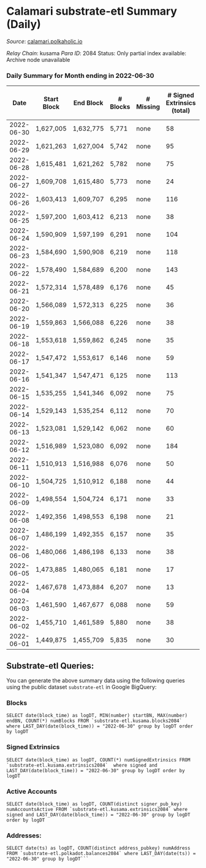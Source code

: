 # Calamari substrate-etl Summary (Daily)

_Source_: [calamari.polkaholic.io](https://calamari.polkaholic.io)

*Relay Chain*: kusama
*Para ID*: 2084
Status: Only partial index available: Archive node unavailable


### Daily Summary for Month ending in 2022-06-30


| Date | Start Block | End Block | # Blocks | # Missing | # Signed Extrinsics (total) | # Active Accounts | # Addresses with Balances | # Events | # Transfers | # XCM Transfers In | # XCM Transfers Out |
| ---- | ----------- | --------- | -------- | --------- | --------------------------- | ----------------- | ------------------------- | -------- | ----------- | ------------------ | ------------------- |
| 2022-06-30 | 1,627,005 | 1,632,775 | 5,771 | none  | 58 | 39 | 23,393 | 11,911 | 33 ($11,994.36) |   |   |
| 2022-06-29 | 1,621,263 | 1,627,004 | 5,742 | none  | 95 | 59 | 23,387 | 12,086 | 64 ($35,992.07) | 2 ($17.53) |   |
| 2022-06-28 | 1,615,481 | 1,621,262 | 5,782 | none  | 75 | 51 | 23,381 | 12,026 | 43 ($20,439.48) |   |   |
| 2022-06-27 | 1,609,708 | 1,615,480 | 5,773 | none  | 24 | 21 | 23,375 | 11,695 | 13 ($2,040.04) |   |   |
| 2022-06-26 | 1,603,413 | 1,609,707 | 6,295 | none  | 116 | 72 | 23,374 | 13,324 | 67 ($20,000.86) | 2 ($17.32) |   |
| 2022-06-25 | 1,597,200 | 1,603,412 | 6,213 | none  | 38 | 28 | 23,368 | 12,677 | 25 ($27,626.79) |   |   |
| 2022-06-24 | 1,590,909 | 1,597,199 | 6,291 | none  | 104 | 66 | 23,360 | 13,222 | 59 ($123,339) |   |   |
| 2022-06-23 | 1,584,690 | 1,590,908 | 6,219 | none  | 118 | 76 | 23,353 | 13,164 | 67 ($24,810.69) |   |   |
| 2022-06-22 | 1,578,490 | 1,584,689 | 6,200 | none  | 143 | 88 | 23,348 | 13,267 | 83 ($63,191.71) |   |   |
| 2022-06-21 | 1,572,314 | 1,578,489 | 6,176 | none  | 45 | 29 | 23,344 | 12,636 | 13 ($128,257) | 4 ($0.00) |   |
| 2022-06-20 | 1,566,089 | 1,572,313 | 6,225 | none  | 36 | 24 | 23,342 | 12,677 | 17 ($6,648.38) |   |   |
| 2022-06-19 | 1,559,863 | 1,566,088 | 6,226 | none  | 38 | 27 | 23,338 | 12,687 | 23 ($16,088.93) |   |   |
| 2022-06-18 | 1,553,618 | 1,559,862 | 6,245 | none  | 35 | 25 | 23,335 | 12,715 | 23 ($13,768.25) |   |   |
| 2022-06-17 | 1,547,472 | 1,553,617 | 6,146 | none  | 59 | 43 | 23,332 | 12,671 | 45 ($8,113.05) |   |   |
| 2022-06-16 | 1,541,347 | 1,547,471 | 6,125 | none  | 113 | 53 | 23,320 | 12,960 | 95 ($177,906) |   |   |
| 2022-06-15 | 1,535,255 | 1,541,346 | 6,092 | none  | 75 | 39 | 23,303 | 12,656 | 56 ($66,972.67) | 1 ($0.69) |   |
| 2022-06-14 | 1,529,143 | 1,535,254 | 6,112 | none  | 70 | 40 | 23,297 | 12,675 | 52 ($116,994) |   |   |
| 2022-06-13 | 1,523,081 | 1,529,142 | 6,062 | none  | 60 | 33 | 23,282 | 12,506 | 45 ($909,211) |   |   |
| 2022-06-12 | 1,516,989 | 1,523,080 | 6,092 | none  | 184 | 107 | 23,275 | 13,342 | 128 ($164,062) |   |   |
| 2022-06-11 | 1,510,913 | 1,516,988 | 6,076 | none  | 50 | 28 | 23,252 | 12,485 | 25 ($29,809.73) |   |   |
| 2022-06-10 | 1,504,725 | 1,510,912 | 6,188 | none  | 44 | 22 | 23,243 | 12,665 | 17 ($12,066.55) | 2 ($7.50) |   |
| 2022-06-09 | 1,498,554 | 1,504,724 | 6,171 | none  | 33 | 23 | 23,237 | 12,552 | 18 ($1,237.95) |   |   |
| 2022-06-08 | 1,492,356 | 1,498,553 | 6,198 | none  | 21 | 12 | 23,232 | 12,533 | 12 ($4,585.83) |   |   |
| 2022-06-07 | 1,486,199 | 1,492,355 | 6,157 | none  | 35 | 23 | 23,229 | 12,581 | 12 ($2,931.64) | 4 ($2.18) |   |
| 2022-06-06 | 1,480,066 | 1,486,198 | 6,133 | none  | 38 | 23 | 23,226 | 12,520 | 18 ($10,204.27) | 2 ($0.054) |   |
| 2022-06-05 | 1,473,885 | 1,480,065 | 6,181 | none  | 17 | 15 | 23,222 | 12,475 | 11 ($4,578.17) |   |   |
| 2022-06-04 | 1,467,678 | 1,473,884 | 6,207 | none  | 13 | 12 | 23,220 | 12,500 | 6 ($324.50) |   |   |
| 2022-06-03 | 1,461,590 | 1,467,677 | 6,088 | none  | 59 | 34 | 23,219 | 12,555 | 40 ($141,675) |   |   |
| 2022-06-02 | 1,455,710 | 1,461,589 | 5,880 | none  | 38 | 27 | 23,211 | 11,993 | 17 ($4,143.46) |   |   |
| 2022-06-01 | 1,449,875 | 1,455,709 | 5,835 | none  | 30 | 19 | 23,210 | 11,878 | 18 ($8,894.04) | 2 ($0.0022) |   |

## Substrate-etl Queries:
You can generate the above summary data using the following queries using the public dataset `substrate-etl` in Google BigQuery:


### Blocks
```
SELECT date(block_time) as logDT, MIN(number) startBN, MAX(number) endBN, COUNT(*) numBlocks FROM `substrate-etl.kusama.blocks2084`  where LAST_DAY(date(block_time)) = "2022-06-30" group by logDT order by logDT
```


### Signed Extrinsics
```
SELECT date(block_time) as logDT, COUNT(*) numSignedExtrinsics FROM `substrate-etl.kusama.extrinsics2084`  where signed and LAST_DAY(date(block_time)) = "2022-06-30" group by logDT order by logDT
```


### Active Accounts
```
SELECT date(block_time) as logDT, COUNT(distinct signer_pub_key) numAccountsActive FROM `substrate-etl.kusama.extrinsics2084` where signed and LAST_DAY(date(block_time)) = "2022-06-30" group by logDT order by logDT
```


### Addresses:
```
SELECT date(ts) as logDT, COUNT(distinct address_pubkey) numAddress FROM `substrate-etl.polkadot.balances2084` where LAST_DAY(date(ts)) = "2022-06-30" group by logDT```

